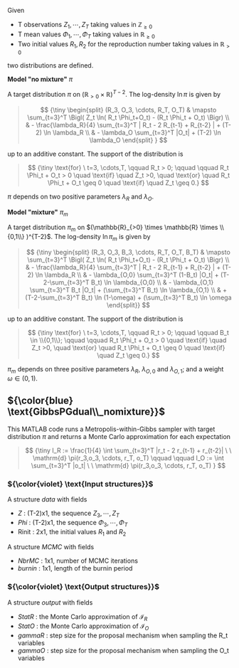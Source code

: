 Given
- T observations $Z_1, \cdots, Z_T$ taking values in $\mathbb{Z}_{\geq 0}$
- T mean values $\Phi_1, \cdots, \Phi_T$ taking values in $\mathbb{R}_{\geq 0}$
- Two initial values $R_1, R_2$ for the reproduction number  taking values in $\mathbb{R}_{>0}$

two distributions are defined.

**Model "no mixture"** $\pi$ 

A target distribution $\pi$ on $(\mathbb{R}_{>0} \times \mathbb{R})^{T-2}$. The log-density $\ln \pi$ is given by

> $$ 
> {\tiny \begin{split}
> (R_3, O_3, \cdots, R_T, O_T) & \mapsto \sum_{t=3}^T \Bigl( Z_t \ln( R_t \Phi_t+O_t) - (R_t \Phi_t + O_t) \Bigr)  \\
> & - \frac{\lambda_R}{4} \sum_{t=3}^T | R_t - 2 R_{t-1} + R_{t-2} | + (T-2) \ln \lambda_R   \\
> & - \lambda_O  \sum_{t=3}^T |O_t| + (T-2) \ln \lambda_O
\end{split} }
> $$

up to an additive constant. The support of the distribution is  

> $$
 {\tiny \text{for} \ t=3, \cdots,T, \qquad R_t > 0; \qquad \qquad  R_t \Phi_t + O_t > 0  \quad \text{if} \quad Z_t >0, \quad \text{or} \quad R_t \Phi_t + O_t \geq 0  \quad \text{if} \quad Z_t  \geq 0.}
> $$

$\pi$ depends on two positive parameters $\lambda_R$ and $\lambda_O$.

**Model "mixture"**  $\pi_m$

A target distribution $\pi_m$ on $(\mathbb{R}_{>0} \times \mathbb{R} \times \\{0,1\\} )^{T-2}$. The log-density $\ln \pi_m$ is given by

>  $$ 
 {\tiny \begin{split} (R_3, O_3, B_3, \cdots, R_T, O_T, B_T) & \mapsto \sum_{t=3}^T \Bigl( Z_t \ln( R_t \Phi_t+O_t) - (R_t \Phi_t + O_t) \Bigr)  \\
& - \frac{\lambda_R}{4} \sum_{t=3}^T | R_t - 2 R_{t-1} + R_{t-2} | + (T-2) \ln \lambda_R   \\
& - \lambda_{O,0}  \sum_{t=3}^T (1-B_t) |O_t| + (T-2-\sum_{t=3}^T B_t) \ln \lambda_{O,0} \\
& - \lambda_{O,1}  \sum_{t=3}^T B_t |O_t| + (\sum_{t=3}^T B_t) \ln \lambda_{O,1} \\
& + (T-2-\sum_{t=3}^T B_t) \ln (1-\omega) +  (\sum_{t=3}^T B_t) \ln \omega 
\end{split}}
> $$ 

up to an additive constant. The support of the distribution is

> $$
> {\tiny \text{for} \ t=3, \cdots,T, \qquad R_t > 0; \qquad \qquad B_t \in \\{0,1\\}; \qquad \qquad  R_t \Phi_t + O_t > 0  \quad \text{if} \quad Z_t >0, \quad \text{or} \quad R_t \Phi_t + O_t \geq 0  \quad \text{if} \quad Z_t  \geq 0.}
> $$

$\pi_m$ depends on three positive parameters $\lambda_R$, $\lambda_{O,0}$ and $\lambda_{O,1}$; and a weight $\omega \in (0,1)$.


## ${\color{blue} \text{GibbsPGdual\\_nomixture}}$

This MATLAB code runs a Metropolis-within-Gibbs sampler with target distribution $\pi$ and returns a Monte Carlo approximation for each expectation 

> $$ {\tiny
>   I_R := \frac{1}{4} \int \sum_{t=3}^T |r_t - 2 r_{t-1} + r_{t-2}| \ \  \mathrm{d} \pi(r_3,o_3, \cdots, r_T, o_T) \qquad \qquad   I_O := \int \sum_{t=3}^T |o_t| \ \  \mathrm{d} \pi(r_3,o_3, \cdots, r_T, o_T) 
> } $$

### ${\color{violet} \text{Input structures}}$
A structure _data_ with fields
- _Z_ : (T-2)x1, the sequence $Z_3, \cdots, Z_T$
- _Phi_ : (T-2)x1, the sequence $\Phi_3, \cdots, \Phi_T$
- Rinit : 2x1, the initial values $R_1$ and $R_2$

A structure _MCMC_ with fields
- _NbrMC_ : 1x1, number of MCMC iterations
-  _burnin_ : 1x1, length of the burnin period
  
### ${\color{violet} \text{Output structures}}$
A structure _output_ with fields
- _StatR_ : the Monte Carlo approximation of $\mathcal{I}_R$
- _StatO_ : the Monte Carlo approximation of $\mathcal{I}_O$
- _gammaR_ : step size for the proposal mechanism when sampling the R_t variables
- _gammaO_ : step size for the proposal mechanism when sampling the O_t variables
